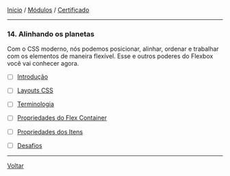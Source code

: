[Início](https://github.com/Thalyalm/rocketseat-trilha-fundamentar) /
[Módulos](https://github.com/Thalyalm/rocketseat-trilha-fundamentar/tree/main/modulos/readme.md) /
[Certificado](https://github.com/Thalyalm/rocketseat-trilha-fundamentar/tree/main/certificado)

---

### 14. Alinhando os planetas

Com o CSS moderno, nós podemos posicionar, alinhar, ordenar e trabalhar com os elementos de maneira flexível. Esse e outros poderes do Flexbox você vai conhecer agora.

- [ ] [Introdução]()

- [ ] [Layouts CSS]()

- [ ] [Terminologia]()

- [ ] [Propriedades do Flex Container]()

- [ ] [Propriedades dos Itens]()

- [ ] [Desafios]()

---

[Voltar](https://github.com/Thalyalm/rocketseat-trilha-fundamentar)